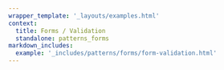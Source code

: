 ```yaml
---
wrapper_template: '_layouts/examples.html'
context:
  title: Forms / Validation
  standalone: patterns_forms
markdown_includes:
  example: '_includes/patterns/forms/form-validation.html'
---
```

